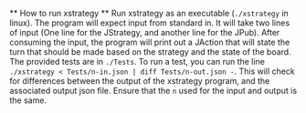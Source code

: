 ** How to run xstrategy ** 
Run xstrategy as an executable (`./xstrategy` in linux).
The program will expect input from standard in. It will take two lines of input (One line for the JStrategy, and another line for the JPub).
After consuming the input, the program will print out a JAction that will state the turn that should be made based on the strategy and the state of the board.
The provided tests are in `./Tests`.
To run a test, you can run the line `./xstrategy < Tests/n-in.json | diff Tests/n-out.json -`.
This will check for differences between the output of the xstrategy program, and the associated output json file. Ensure that the `n` used for the input and output is the same.